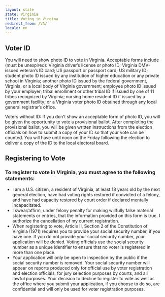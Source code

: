 ```yaml
---
layout: state
state: Virginia
title: Voting in Virgina
redirect_from: /VA/
locale: en
---
```


## Voter ID

You will need to show photo ID to vote in Virginia. Acceptable forms include (must be unexpired): Virginia driver’s license or photo ID; Virginia DMV-issued veteran’s ID card; US passport or passport card; US military ID; student photo ID issued by any institution of higher education or any private school in Virginia; another photo ID issued by the federal government, Virginia, or a local body of Virginia government; employee photo ID issued by your employer; tribal enrollment or other tribal ID if issued by one of 11 tribes recognized by Virginia; nursing home resident ID if issued by a government facility; or a Virginia voter photo ID obtained through any local general registrar’s office.

Voters without ID: If you don't show an acceptable form of photo ID, you will be given the opportunity to vote a provisional ballot. After completing the provisional ballot, you will be given written instructions from the election officials on how to submit a copy of your ID so that your vote can be counted. You will have until noon on the Friday following the election to deliver a copy of the ID to the local electoral board.

## Registering to Vote

### To register to vote in Virginia, you must agree to the following statements:

* I am a U.S. citizen, a resident of Virginia, at least 18 years old by the next general election, have had voting rights restored if convicted of a felony, and have had capacity restored by court order if declared mentally incapacitated.
* I swear/affirm, under felony penalty for making willfully false material statements or entries, that the information provided on this form is true. I authorize the cancellation of my current registration.
* When registering to vote, Article II, Section 2 of the Constitution of Virginia (1971) requires you to provide your social security number, if you have one. If you do not provide your social security number, your application will be denied. Voting officials use the social security number as a unique identifier to ensure that no voter is registered in more than one place.
* Your application will only be open to inspection by the public if the social security number is removed. Your social security number will appear on reports produced only for official use by voter registration and election officials, for jury selection purposes by courts, and all lawful purposes. Your decision to decline to register to vote as well as the office where you submit your application, if you choose to do so, are confidential and will only be used for voter registration purposes.
